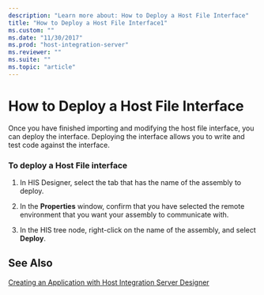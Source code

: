 ```yaml
---
description: "Learn more about: How to Deploy a Host File Interface"
title: "How to Deploy a Host File Interface1"
ms.custom: ""
ms.date: "11/30/2017"
ms.prod: "host-integration-server"
ms.reviewer: ""
ms.suite: ""
ms.topic: "article"
---
```

# How to Deploy a Host File Interface
Once you have finished importing and modifying the host file interface, you can deploy the interface. Deploying the interface allows you to write and test code against the interface.  
  
### To deploy a Host File interface  
  
1.  In HIS Designer, select the tab that has the name of the assembly to deploy.  
  
2.  In the **Properties** window, confirm that you have selected the remote environment that you want your assembly to communicate with.  
  
3.  In the HIS tree node, right-click on the name of the assembly, and select **Deploy**.  
  
## See Also  
 [Creating an Application with Host Integration Server Designer](../core/creating-an-application-with-host-integration-server-designer1.md)
